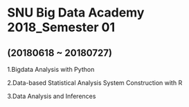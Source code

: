 # SNU Big Data Academy 2018_Semester 01 
## (20180618 ~ 20180727)


1.Bigdata Analysis with Python

2.Data-based Statistical Analysis System Construction with R

3.Data Analysis and Inferences

